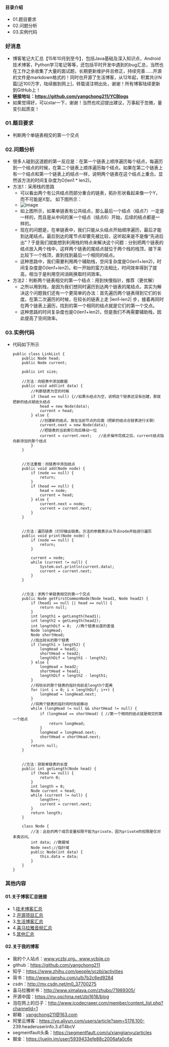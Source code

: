 #### 目录介绍
- 01.题目要求
- 02.问题分析
- 03.实例代码



### 好消息
- 博客笔记大汇总【15年10月到至今】，包括Java基础及深入知识点，Android技术博客，Python学习笔记等等，还包括平时开发中遇到的bug汇总，当然也在工作之余收集了大量的面试题，长期更新维护并且修正，持续完善……开源的文件是markdown格式的！同时也开源了生活博客，从12年起，积累共计N篇[近100万字，陆续搬到网上]，转载请注明出处，谢谢！所有博客陆续更新到GitHub上！
- **链接地址：https://github.com/yangchong211/YCBlogs**
- 如果觉得好，可以star一下，谢谢！当然也欢迎提出建议，万事起于忽微，量变引起质变！




### 01.题目要求
- 判断两个单链表相交的第一个交点


### 02.问题分析
- 很多人碰到这道题的第一反应是：在第一个链表上顺序遍历每个结点，每遍历到一个结点的时候，在第二个链表上顺序遍历每个结点。如果在第二个链表上有一个结点和第一个链表上的结点一样，说明两个链表在这个结点上重合。显然该方法的时间复杂度为O(len1 * len2)。
- 方法1：采用栈的思路
    - 可以看出两个有公共结点而部分重合的链表，拓扑形状看起来像一个Y，而不可能是X型。 如下图所示： 
    - ![image](https://upload-images.jianshu.io/upload_images/4432347-b9e92265fc384f68.png?imageMogr2/auto-orient/strip%7CimageView2/2/w/1240)
    - 如上图所示，如果单链表有公共结点，那么最后一个结点（结点7）一定是一样的，而且是从中间的某一个结点（结点6）开始，后续的结点都是一样的。
    - 现在的问题是，在单链表中，我们只能从头结点开始顺序遍历，最后才能到达尾结点。最后到达的尾节点却要先被比较，这听起来是不是像“先进后出”？于是我们就能想到利用栈的特点来解决这个问题：分别把两个链表的结点放入两个栈中，这样两个链表的尾结点就位于两个栈的栈顶，接下来比较下一个栈顶，直到找到最后一个相同的结点。
    - 这种思路中，我们需要利用两个辅助栈，空间复杂度是O(len1+len2)，时间复杂度是O(len1+len2)。和一开始的蛮力法相比，时间效率得到了提高，相当于是利用空间消耗换取时间效率。
- 方法2：判断两个链表相交的第一个结点：用到快慢指针，推荐（更优解）
    - 之所以用到栈，是因为我们想同时遍历到达两个链表的尾结点。其实为解决这个问题我们还有一个更简单的办法：首先遍历两个链表得到它们的长度。在第二次遍历的时候，在较长的链表上走 |len1-len2| 步，接着再同时在两个链表上遍历，找到的第一个相同的结点就是它们的第一个交点。
    - 这种思路的时间复杂度也是O(len1+len2)，但是我们不再需要辅助栈，因此提高了空间效率。




### 03.实例代码
- 代码如下所示
    ```
    public class LinkList {
        public Node head;
        public Node current;
    
        public int size;
    
        //方法：向链表中添加数据
        public void add(int data) {
            //判断链表为空的时候
            if (head == null) {//如果头结点为空，说明这个链表还没有创建，那就把新的结点赋给头结点
                head = new Node(data);
                current = head;
            } else {
                //创建新的结点，放在当前节点的后面（把新的结点合链表进行关联）
                current.next = new Node(data);
                //把链表的当前索引向后移动一位
                current = current.next;   //此步操作完成之后，current结点指向新添加的那个结点
            }
        }
    
    
        //方法重载：向链表中添加结点
        public void add(Node node) {
            if (node == null) {
                return;
            }
            if (head == null) {
                head = node;
                current = head;
            } else {
                current.next = node;
                current = current.next;
            }
        }
    
    
        //方法：遍历链表（打印输出链表。方法的参数表示从节点node开始进行遍历
        public void print(Node node) {
            if (node == null) {
                return;
            }
    
            current = node;
            while (current != null) {
                System.out.println(current.data);
                current = current.next;
            }
        }
    
        
        //方法：求两个单链表相交的第一个交点
        public Node getFirstCommonNode(Node head1, Node head2) {
            if (head1 == null || head == null) {
                return null;
            }
            int length1 = getLength(head1);
            int length2 = getLength(head2);
            int lengthDif = 0;  //两个链表长度的差值
            Node longHead;
            Node shortHead;
            //找出较长的那个链表
            if (length1 > length2) {
                longHead = head1;
                shortHead = head2;
                lengthDif = length1 - length2;
            } else {
                longHead = head2;
                shortHead = head1;
                lengthDif = length2 - length1;
            }
            //将较长的那个链表的指针向前走length个距离
            for (int i = 0; i < lengthDif; i++) {
                longHead = longHead.next;
            }
            //将两个链表的指针同时向前移动
            while (longHead != null && shortHead != null) {
                if (longHead == shortHead) { //第一个相同的结点就是相交的第一个结点
                    return longHead;
                }
                longHead = longHead.next;
                shortHead = shortHead.next;
            }
            return null;
        }
    
    
        //方法：获取单链表的长度
        public int getLength(Node head) {
            if (head == null) {
                return 0;
            }
            int length = 0;
            Node current = head;
            while (current != null) {
                length++;
                current = current.next;
            }
            return length;
        }
    
        class Node {
            //注：此处的两个成员变量权限不能为private，因为private的权限是仅对本类访问。
            int data; //数据域
            Node next;//指针域
            public Node(int data) {
                this.data = data;
            }
        }
    }
    ```




### 其他内容
#### 01.关于博客汇总链接
- 1.[技术博客汇总](https://www.jianshu.com/p/614cb839182c)
- 2.[开源项目汇总](https://blog.csdn.net/m0_37700275/article/details/80863574)
- 3.[生活博客汇总](https://blog.csdn.net/m0_37700275/article/details/79832978)
- 4.[喜马拉雅音频汇总](https://www.jianshu.com/p/f665de16d1eb)
- 5.[其他汇总](https://www.jianshu.com/p/53017c3fc75d)



#### 02.关于我的博客
- 我的个人站点：www.yczbj.org，www.ycbjie.cn
- github：https://github.com/yangchong211
- 知乎：https://www.zhihu.com/people/yczbj/activities
- 简书：http://www.jianshu.com/u/b7b2c6ed9284
- csdn：http://my.csdn.net/m0_37700275
- 喜马拉雅听书：http://www.ximalaya.com/zhubo/71989305/
- 开源中国：https://my.oschina.net/zbj1618/blog
- 泡在网上的日子：http://www.jcodecraeer.com/member/content_list.php?channelid=1
- 邮箱：yangchong211@163.com
- 阿里云博客：https://yq.aliyun.com/users/article?spm=5176.100- 239.headeruserinfo.3.dT4bcV
- segmentfault头条：https://segmentfault.com/u/xiangjianyu/articles
- 掘金：https://juejin.im/user/5939433efe88c2006afa0c6e




